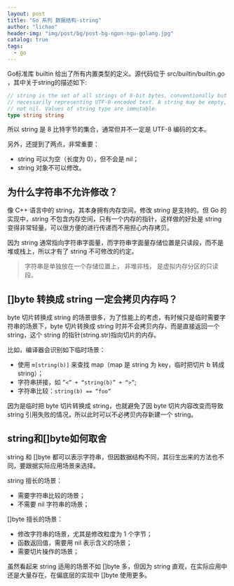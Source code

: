 ```yaml
---
layout: post
title: "Go 系列 数据结构-string"
author: "lichao"
header-img: "img/post/bg/post-bg-ngon-ngu-golang.jpg"
catalog: true
tags:
  - go
---
```


Go标准库 builtin 给出了所有内置类型的定义。源代码位于 src/builtin/builtin.go ，其中关于string的描述如下:

```go
// string is the set of all strings of 8-bit bytes, conventionally but not 
// necessarily representing UTF-8-encoded text. A string may be empty, but 
// not nil. Values of string type are immutable. 
type string string 
```

所以 string 是 8 比特字节的集合，通常但并不一定是 UTF-8 编码的文本。

另外，还提到了两点，非常重要：

- string 可以为空（长度为 0），但不会是 nil；
- string 对象不可以修改。

## 为什么字符串不允许修改？

像 C++ 语言中的 string，其本身拥有内存空间，修改 string 是支持的。但 Go 的实现中，string 不包含内存空间，只有一个内存的指针，这样做的好处是 string 变得非常轻量，可以很方便的进行传递而不用担心内存拷贝。

因为 string 通常指向字符串字面量，而字符串字面量存储位置是只读段，而不是堆或栈上，所以才有了 string 不可修改的约定。

> 字符串是单独放在一个存储位置上， 非堆非栈， 是虚拟内存分区的只读段。

## []byte 转换成 string 一定会拷贝内存吗？

byte 切片转换成 string 的场景很多，为了性能上的考虑，有时候只是临时需要字符串的场景下，byte 切片转换成 string 时并不会拷贝内存，而是直接返回一个 string，这个 string 的指针(string.str)指向切片的内存。

比如，编译器会识别如下临时场景：

- 使用 ```m[string(b)]``` 来查找 map（map 是 string 为 key，临时把切片 b 转成 string）；
- 字符串拼接，如 ```”<” + “string(b)” + “>”```;
- 字符串比较：```string(b) == “foo”```

因为是临时把 byte 切片转换成 string，也就避免了因 byte 切片内容改变而导致 string 引用失败的情况，所以此时可以不必拷贝内存新建一个 string。

## string和[]byte如何取舍

string 和 []byte 都可以表示字符串，但因数据结构不同，其衍生出来的方法也不同，要跟据实际应用场景来选择。

string 擅长的场景：

- 需要字符串比较的场景；
- 不需要 nil 字符串的场景；

[]byte 擅长的场景：

- 修改字符串的场景，尤其是修改粒度为 1 个字节；
- 函数返回值，需要用 nil 表示含义的场景；
- 需要切片操作的场景；

虽然看起来 string 适用的场景不如 []byte 多，但因为 string 直观，在实际应用中还是大量存在，在偏底层的实现中 []byte 使用更多。
